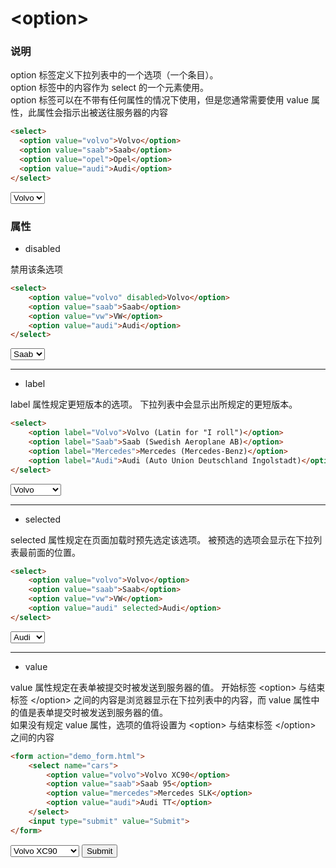 # &lt;option&gt;

### 说明

option 标签定义下拉列表中的一个选项（一个条目）。  
option 标签中的内容作为 select  的一个元素使用。  
option 标签可以在不带有任何属性的情况下使用，但是您通常需要使用 value 属性，此属性会指示出被送往服务器的内容

```html
<select>
  <option value="volvo">Volvo</option>
  <option value="saab">Saab</option>
  <option value="opel">Opel</option>
  <option value="audi">Audi</option>
</select>
```
<select>
  <option value="volvo">Volvo</option>
  <option value="saab">Saab</option>
  <option value="opel">Opel</option>
  <option value="audi">Audi</option>
</select>



### 属性
- disabled

禁用该条选项

```html
<select>
    <option value="volvo" disabled>Volvo</option>
    <option value="saab">Saab</option>
    <option value="vw">VW</option>
    <option value="audi">Audi</option>
</select>
```
<select>
    <option value="volvo" disabled>Volvo</option>
    <option value="saab">Saab</option>
    <option value="vw">VW</option>
    <option value="audi">Audi</option>
</select>

<hr>

- label

label 属性规定更短版本的选项。
下拉列表中会显示出所规定的更短版本。
```html
<select>
    <option label="Volvo">Volvo (Latin for "I roll")</option>
    <option label="Saab">Saab (Swedish Aeroplane AB)</option>
    <option label="Mercedes">Mercedes (Mercedes-Benz)</option>
    <option label="Audi">Audi (Auto Union Deutschland Ingolstadt)</option>
</select>
```
<select>
    <option label="Volvo">Volvo (Latin for "I roll")</option>
    <option label="Saab">Saab (Swedish Aeroplane AB)</option>
    <option label="Mercedes">Mercedes (Mercedes-Benz)</option>
    <option label="Audi">Audi (Auto Union Deutschland Ingolstadt)</option>
</select>

<hr>

- selected

selected 属性规定在页面加载时预先选定该选项。
被预选的选项会显示在下拉列表最前面的位置。
```html
<select>
    <option value="volvo">Volvo</option>
    <option value="saab">Saab</option>
    <option value="vw">VW</option>
    <option value="audi" selected>Audi</option>
</select>
```
<select>
    <option value="volvo">Volvo</option>
    <option value="saab">Saab</option>
    <option value="vw">VW</option>
    <option value="audi" selected>Audi</option>
</select>

<hr>

- value

value 属性规定在表单被提交时被发送到服务器的值。
开始标签 &lt;option&gt; 与结束标签 &lt;/option&gt; 之间的内容是浏览器显示在下拉列表中的内容，而 value 属性中的值是表单提交时被发送到服务器的值。  
如果没有规定 value 属性，选项的值将设置为 &lt;option&gt; 与结束标签 &lt;/option&gt; 之间的内容
```html
<form action="demo_form.html">
    <select name="cars">
        <option value="volvo">Volvo XC90</option>
        <option value="saab">Saab 95</option>
        <option value="mercedes">Mercedes SLK</option>
        <option value="audi">Audi TT</option>
    </select>
    <input type="submit" value="Submit">
</form>
```
<form action="demo_form.html">
    <select name="cars">
        <option value="volvo">Volvo XC90</option>
        <option value="saab">Saab 95</option>
        <option value="mercedes">Mercedes SLK</option>
        <option value="audi">Audi TT</option>
    </select>
    <input type="submit" value="Submit">
</form>

